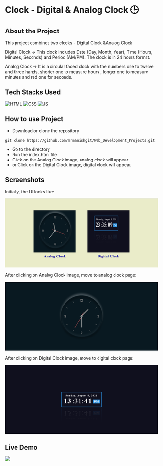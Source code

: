 # Clock - Digital & Analog Clock  :clock3: 

## About the Project
This project combines two clocks - Digital Clock &Analog Clock

Digital Clock -> This clock includes Date (Day, Month, Year), Time (Hours, Minutes, Seconds) and Period (AM/PM). The clock is in 24 hours format.

Analog Clock -> It is a circular faced clock with the numbers one to twelve and three hands, shorter one to measure hours , longer one to measure minutes and red one for seconds.

## Tech Stacks Used

![HTML](https://img.shields.io/badge/html5%20-%23E34F26.svg?&style=for-the-badge&logo=html5&logoColor=white)
![CSS](https://img.shields.io/badge/css3%20-%231572B6.svg?&style=for-the-badge&logo=css3&logoColor=white)
![JS](https://img.shields.io/badge/javascript%20-%23323330.svg?&style=for-the-badge&logo=javascript&logoColor=%23F7DF1E)


## How to use Project


- Download or clone the repository

```
git clone https://github.com/mrmanishgit/Web_Development_Projects.git
```

- Go to the directory
- Run the index.html file
- Click on the Analog Clock image, analog clock will appear.
- or Click on the Digital Clock image, digital clock will appear.

## Screenshots

Initially, the UI looks like:

<img src="./Screenshots/ss3.png" />

After clicking on Analog Clock image, move to analog clock page:

<img src="./Screenshots/ss1.png" />

After clicking on Digital Clock image, move to digital clock page:

<img src="./Screenshots/ss2.png" />

## Live Demo

<img src="./Screenshots/demo.gif" />
